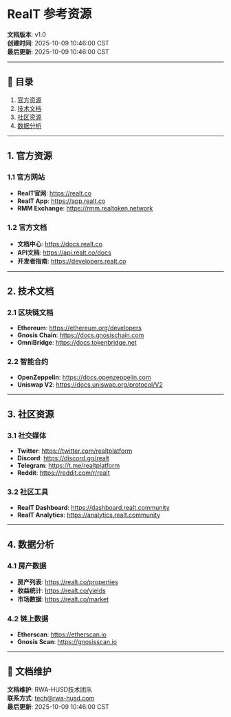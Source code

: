 # RealT 参考资源

**文档版本**: v1.0  
**创建时间**: 2025-10-09 10:46:00 CST  
**最后更新**: 2025-10-09 10:46:00 CST

---

## 📑 目录

1. [官方资源](#1-官方资源)
2. [技术文档](#2-技术文档)
3. [社区资源](#3-社区资源)
4. [数据分析](#4-数据分析)

---

## 1. 官方资源

### 1.1 官方网站
- **RealT官网**: https://realt.co
- **RealT App**: https://app.realt.co
- **RMM Exchange**: https://rmm.realtoken.network

### 1.2 官方文档
- **文档中心**: https://docs.realt.co
- **API文档**: https://api.realt.co/docs
- **开发者指南**: https://developers.realt.co

---

## 2. 技术文档

### 2.1 区块链文档
- **Ethereum**: https://ethereum.org/developers
- **Gnosis Chain**: https://docs.gnosischain.com
- **OmniBridge**: https://docs.tokenbridge.net

### 2.2 智能合约
- **OpenZeppelin**: https://docs.openzeppelin.com
- **Uniswap V2**: https://docs.uniswap.org/protocol/V2

---

## 3. 社区资源

### 3.1 社交媒体
- **Twitter**: https://twitter.com/realtplatform
- **Discord**: https://discord.gg/realt
- **Telegram**: https://t.me/realtplatform
- **Reddit**: https://reddit.com/r/realt

### 3.2 社区工具
- **RealT Dashboard**: https://dashboard.realt.community
- **RealT Analytics**: https://analytics.realt.community

---

## 4. 数据分析

### 4.1 房产数据
- **房产列表**: https://realt.co/properties
- **收益统计**: https://realt.co/yields
- **市场数据**: https://realt.co/market

### 4.2 链上数据
- **Etherscan**: https://etherscan.io
- **Gnosis Scan**: https://gnosisscan.io

---

## 📝 文档维护

**文档维护**: RWA-HUSD技术团队  
**联系方式**: tech@rwa-husd.com  
**最后更新**: 2025-10-09 10:46:00 CST
